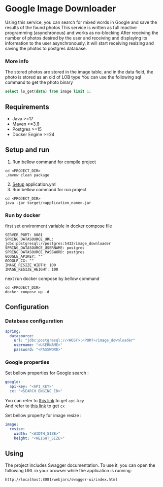 # Google Image Downloader
Using this service, you can search for mixed words in Google and save the results of the found photos
This service is written as full reactive programming (asynchronous) and works as no-blocking
After receiving the number of photos desired by the user and receiving and displaying its information to the user
asynchronously, it will start receiving resizing and saving the photos to postgres database.

### More info
The stored photos are stored in the image table, and in the data field, the photo is stored as an oid of LOB type
You can use the following sql command to get the photo binary
```sql
select lo_get(data) from image limit 1;
```

## Requirements
- Java >=17
- Maven >=3.6
- Postgres >=15
- Docker Engine >=24

## Setup and run

1. Run bellow command for compile project
```shell
cd <PROJECT_DIR>
./mvnw clean package
```

2. [Setup](#configuration) application.yml
3. Run bellow command for run project
```shell
cd <PROJECT_DIR>
java -jar target/<application_name>.jar
```
### Run by docker
first set environment variable in docker compose file
```shell
SERVER_PORT: 8081
SPRING_DATASOURCE_URL: jdbc:postgresql://postgres:5432/image_downloader
SPRING_DATASOURCE_USERNAME: postgres
SPRING_DATASOURCE_PASSWORD: postgres
GOOGLE_APIKEY: ""
GOOGLE_CX: ""
IMAGE_RESIZE_WIDTH: 100
IMAGE_RESIZE_HEIGHT: 100
```
next run docker compose by bellow command
```shell
cd <PROJECT_DIR>
docker compose up -d
```

## Configuration

### Database configuration
```yaml
spring:
  datasource:
    url: "jdbc:postgresql://<HOST>:<PORT>/image_downloader"
    username: "<USERNAME>"
    password: "<PASSWORD>"
```

### Google properties
Set bellow properties for Google search :
```yaml
google:
  api-key: "<API_KEY>"
  cx: "<SEARCH_ENGINE_ID>"
```
You can refer to [this link](https://console.cloud.google.com/apis/credentials/key) to get `api-key` <br>
And refer to [this link](https://programmablesearchengine.google.com/controlpanel/all) to get `cx`

Set bellow property for image resize :
```yaml
image:
  resize:
    width: "<WIDTH_SIZE>"
    height: "<HEIGHT_SIZE>"
```

## Using
The project includes Swagger documentation. To use it, you can open the following URL in your browser while
the application is running:
```http request
http://localhost:8081/webjars/swagger-ui/index.html
```